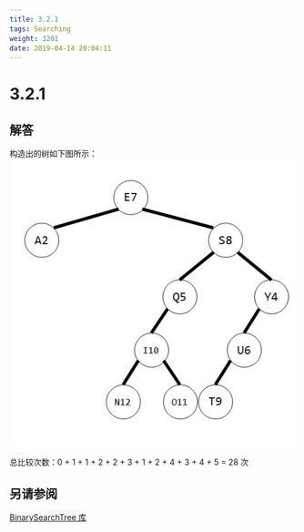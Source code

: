 ```yaml
---
title: 3.2.1
tags: Searching
weight: 3201
date: 2019-04-14 20:04:11
---
```


# 3.2.1


## 解答

构造出的树如下图所示：
![](/resources/3-2-1/1.jpg)

总比较次数：0 + 1 + 1 + 2 + 2 + 3 + 1 + 2 + 4 + 3 + 4 + 5 = 28 次

## 另请参阅

[BinarySearchTree 库](https://github.com/ikesnowy/Algorithms-4th-Edition-in-Csharp/tree/master/3%20Searching/3.2/BinarySearchTree)
